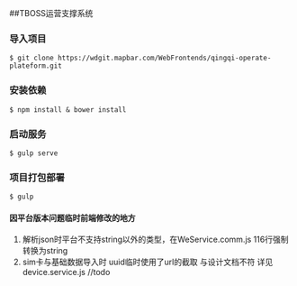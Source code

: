 ##TBOSS运营支撑系统

### 导入项目

	$ git clone https://wdgit.mapbar.com/WebFrontends/qingqi-operate-plateform.git

### 安装依赖

	$ npm install & bower install

### 启动服务

	$ gulp serve

### 项目打包部署

	$ gulp

#### 因平台版本问题临时前端修改的地方

  1. 解析json时平台不支持string以外的类型，在WeService.comm.js 116行强制转换为string
  2. sim卡与基础数据导入时 uuid临时使用了url的截取 与设计文档不符 详见device.service.js //todo
